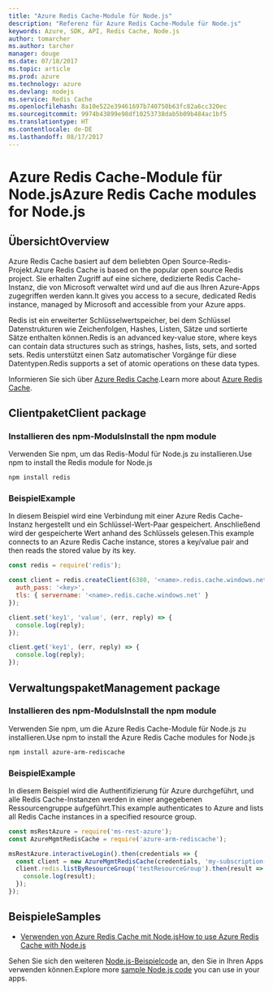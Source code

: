 ```yaml
---
title: "Azure Redis Cache-Module für Node.js"
description: "Referenz für Azure Redis Cache-Module für Node.js"
keywords: Azure, SDK, API, Redis Cache, Node.js
author: tomarcher
ms.author: tarcher
manager: douge
ms.date: 07/18/2017
ms.topic: article
ms.prod: azure
ms.technology: azure
ms.devlang: nodejs
ms.service: Redis Cache
ms.openlocfilehash: 8a10e522e39461697b740750b63fc82a6cc320ec
ms.sourcegitcommit: 9974b43899e98df10253738dab5b09b484ac1bf5
ms.translationtype: HT
ms.contentlocale: de-DE
ms.lasthandoff: 08/17/2017
---
```

# <a name="azure-redis-cache-modules-for-nodejs"></a><span data-ttu-id="067ba-104">Azure Redis Cache-Module für Node.js</span><span class="sxs-lookup"><span data-stu-id="067ba-104">Azure Redis Cache modules for Node.js</span></span>

## <a name="overview"></a><span data-ttu-id="067ba-105">Übersicht</span><span class="sxs-lookup"><span data-stu-id="067ba-105">Overview</span></span>

<span data-ttu-id="067ba-106">Azure Redis Cache basiert auf dem beliebten Open Source-Redis-Projekt.</span><span class="sxs-lookup"><span data-stu-id="067ba-106">Azure Redis Cache is based on the popular open source Redis project.</span></span> <span data-ttu-id="067ba-107">Sie erhalten Zugriff auf eine sichere, dedizierte Redis Cache-Instanz, die von Microsoft verwaltet wird und auf die aus Ihren Azure-Apps zugegriffen werden kann.</span><span class="sxs-lookup"><span data-stu-id="067ba-107">It gives you access to a secure, dedicated Redis instance, managed by Microsoft and accessible from your Azure apps.</span></span>

<span data-ttu-id="067ba-108">Redis ist ein erweiterter Schlüsselwertspeicher, bei dem Schlüssel Datenstrukturen wie Zeichenfolgen, Hashes, Listen, Sätze und sortierte Sätze enthalten können.</span><span class="sxs-lookup"><span data-stu-id="067ba-108">Redis is an advanced key-value store, where keys can contain data structures such as strings, hashes, lists, sets, and sorted sets.</span></span> <span data-ttu-id="067ba-109">Redis unterstützt einen Satz automatischer Vorgänge für diese Datentypen.</span><span class="sxs-lookup"><span data-stu-id="067ba-109">Redis supports a set of atomic operations on these data types.</span></span>

<span data-ttu-id="067ba-110">Informieren Sie sich über [Azure Redis Cache](https://docs.microsoft.com/azure/redis-cache/).</span><span class="sxs-lookup"><span data-stu-id="067ba-110">Learn more about [Azure Redis Cache](https://docs.microsoft.com/azure/redis-cache/).</span></span>

## <a name="client-package"></a><span data-ttu-id="067ba-111">Clientpaket</span><span class="sxs-lookup"><span data-stu-id="067ba-111">Client package</span></span>

### <a name="install-the-npm-module"></a><span data-ttu-id="067ba-112">Installieren des npm-Moduls</span><span class="sxs-lookup"><span data-stu-id="067ba-112">Install the npm module</span></span>

<span data-ttu-id="067ba-113">Verwenden Sie npm, um das Redis-Modul für Node.js zu installieren.</span><span class="sxs-lookup"><span data-stu-id="067ba-113">Use npm to install the Redis module for Node.js</span></span>

```bash
npm install redis
```

### <a name="example"></a><span data-ttu-id="067ba-114">Beispiel</span><span class="sxs-lookup"><span data-stu-id="067ba-114">Example</span></span>

<span data-ttu-id="067ba-115">In diesem Beispiel wird eine Verbindung mit einer Azure Redis Cache-Instanz hergestellt und ein Schlüssel-Wert-Paar gespeichert. Anschließend wird der gespeicherte Wert anhand des Schlüssels gelesen.</span><span class="sxs-lookup"><span data-stu-id="067ba-115">This example connects to an Azure Redis Cache instance, stores a key/value pair and then reads the stored value by its key.</span></span>

```javascript
const redis = require('redis');

const client = redis.createClient(6380, '<name>.redis.cache.windows.net', {
  auth_pass: '<key>',
  tls: { servername: '<name>.redis.cache.windows.net' }
});

client.set('key1', 'value', (err, reply) => {
  console.log(reply);
});

client.get('key1', (err, reply) => {
  console.log(reply);
});
```

## <a name="management-package"></a><span data-ttu-id="067ba-116">Verwaltungspaket</span><span class="sxs-lookup"><span data-stu-id="067ba-116">Management package</span></span>

### <a name="install-the-npm-module"></a><span data-ttu-id="067ba-117">Installieren des npm-Moduls</span><span class="sxs-lookup"><span data-stu-id="067ba-117">Install the npm module</span></span>

<span data-ttu-id="067ba-118">Verwenden Sie npm, um die Azure Redis Cache-Module für Node.js zu installieren.</span><span class="sxs-lookup"><span data-stu-id="067ba-118">Use npm to install the Azure Redis Cache modules for Node.js</span></span>

```bash
npm install azure-arm-rediscache
```

### <a name="example"></a><span data-ttu-id="067ba-119">Beispiel</span><span class="sxs-lookup"><span data-stu-id="067ba-119">Example</span></span>

<span data-ttu-id="067ba-120">In diesem Beispiel wird die Authentifizierung für Azure durchgeführt, und alle Redis Cache-Instanzen werden in einer angegebenen Ressourcengruppe aufgeführt.</span><span class="sxs-lookup"><span data-stu-id="067ba-120">This example authenticates to Azure and lists all Redis Cache instances in a specified resource group.</span></span>

```javascript
const msRestAzure = require('ms-rest-azure');
const AzureMgmtRedisCache = require('azure-arm-rediscache');

msRestAzure.interactiveLogin().then(credentials => {
  const client = new AzureMgmtRedisCache(credentials, 'my-subscription-id');
  client.redis.listByResourceGroup('testResourceGroup').then(result => {
    console.log(result);
  });
});
```


## <a name="samples"></a><span data-ttu-id="067ba-121">Beispiele</span><span class="sxs-lookup"><span data-stu-id="067ba-121">Samples</span></span>

* [<span data-ttu-id="067ba-122">Verwenden von Azure Redis Cache mit Node.js</span><span class="sxs-lookup"><span data-stu-id="067ba-122">How to use Azure Redis Cache with Node.js</span></span>](https://docs.microsoft.com/azure/redis-cache/cache-nodejs-get-started)

<span data-ttu-id="067ba-123">Sehen Sie sich den weiteren [Node.js-Beispielcode](https://azure.microsoft.com/resources/samples/?platform=nodejs) an, den Sie in Ihren Apps verwenden können.</span><span class="sxs-lookup"><span data-stu-id="067ba-123">Explore more [sample Node.js code](https://azure.microsoft.com/resources/samples/?platform=nodejs) you can use in your apps.</span></span>
